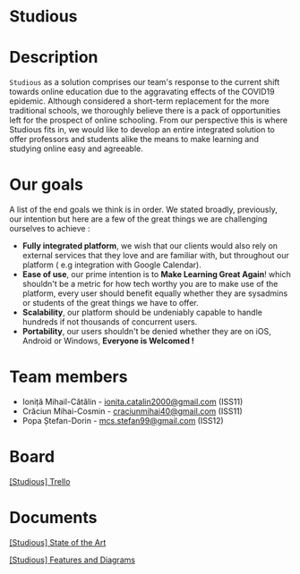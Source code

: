 

# Studious



# Description

`Studious` as a solution comprises our team's response to the current shift towards online education due to the aggravating effects of the COVID19 epidemic. Although considered a short-term replacement for the more traditional schools, we thoroughly believe there is a pack of opportunities left for the prospect of online schooling. From our perspective this is where Studious fits in, we would like to develop an entire integrated solution to offer professors and students alike the means to make learning and studying online easy and agreeable. 



# Our goals

A list of the end goals we think is in order. We stated broadly, previously, our intention but here are a few of the great things we are challenging ourselves to achieve : 

 - **Fully integrated platform**, we wish that our clients would also rely on external services that they love and are familiar with, but throughout our platform ( e.g integration with Google Calendar).
 - **Ease of use**, our prime intention is to **Make Learning Great Again**! which shouldn't be a metric for how tech worthy you are to make use of the platform, every user should benefit equally whether they are sysadmins or students of the great things we have to offer.
 - **Scalability**, our platform should be undeniably capable to handle hundreds if not thousands of concurrent users.
 - **Portability**, our users shouldn't be denied whether they are on iOS, Android or Windows, **Everyone is Welcomed !**

# Team members


 - Ioniță Mihail-Cătălin - ionita.catalin2000@gmail.com (ISS11)
 - Crăciun Mihai-Cosmin - craciunmihai40@gmail.com (ISS11)
 - Popa Ștefan-Dorin - mcs.stefan99@gmail.com (ISS12)
 
 
# Board


[[Studious] Trello](https://trello.com/b/RAhUhhaV/asetg-project-board)


# Documents


[[Studious] State of the Art](https://docs.google.com/document/d/1LT3prF5YIClsePA0N3IE6-ViUtMAh4HwaU_OmI7_nio/edit)

[[Studious] Features and Diagrams](https://docs.google.com/document/d/1Ig6JcvpqmD-Olbf8_BX030S8utsbWYflhnQ6Y8pB0Bo/edit)

